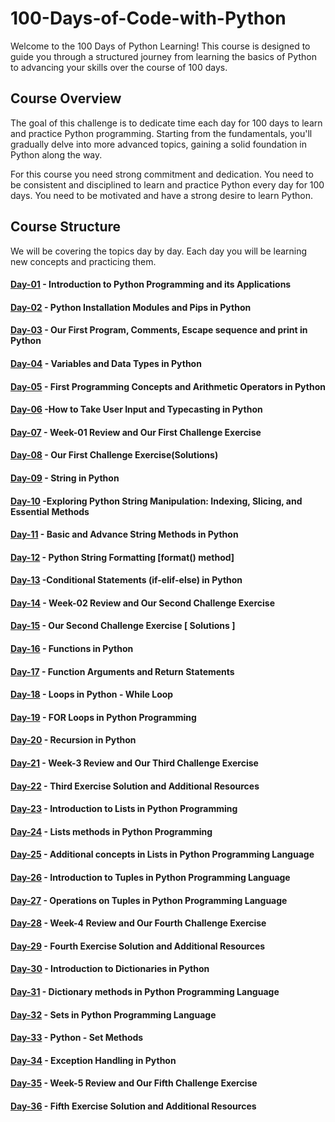 # 100-Days-of-Code-with-Python
Welcome to the 100 Days of Python Learning! This course is designed to guide you through a structured journey from learning the basics of Python to advancing your skills over the course of 100 days.

## Course Overview
The goal of this challenge is to dedicate time each day for 100 days to learn and practice Python programming. Starting from the fundamentals, you'll gradually delve into more advanced topics, gaining a solid foundation in Python along the way.

For this course you need strong commitment and dedication. You need to be consistent and disciplined to learn and practice Python every day for 100 days. You need to be motivated and have a strong desire to learn Python.

## Course Structure
We will be covering the topics day by day. Each day you will be learning new concepts and practicing them.

#### [Day-01](https://github.com/hamzaiftkhar/100-Days-of-Code-with-Python/tree/main/Day-01) - Introduction to Python Programming and its Applications

#### [Day-02](https://github.com/hamzaiftkhar/100-Days-of-Code-with-Python/tree/main/Day-02) - Python Installation Modules and Pips in Python

#### [Day-03](https://github.com/hamzaiftkhar/100-Days-of-Code-with-Python/tree/main/Day-03) - Our First Program, Comments, Escape sequence and print in Python

#### [Day-04](https://github.com/hamzaiftkhar/100-Days-of-Code-with-Python/tree/main/Day-04) - Variables and Data Types in Python

#### [Day-05](https://github.com/hamzaiftkhar/100-Days-of-Code-with-Python/tree/main/Day-05) - First Programming Concepts and Arithmetic Operators in Python

#### [Day-06](https://github.com/hamzaiftkhar/100-Days-of-Code-with-Python/tree/main/Day-06) -How to Take User Input and Typecasting in Python

#### [Day-07](https://github.com/hamzaiftkhar/100-Days-of-Code-with-Python/tree/main/Day-07) - Week-01 Review and Our First Challenge Exercise

#### [Day-08](https://github.com/hamzaiftkhar/100-Days-of-Code-with-Python/tree/main/Day-08) - Our First Challenge Exercise(Solutions)

#### [Day-09](https://github.com/hamzaiftkhar/100-Days-of-Code-with-Python/tree/main/Day-09) - String in Python

#### [Day-10](https://github.com/hamzaiftkhar/100-Days-of-Code-with-Python/tree/main/Day-10) -Exploring Python String Manipulation: Indexing, Slicing, and Essential Methods

#### [Day-11](https://github.com/hamzaiftkhar/100-Days-of-Code-with-Python/tree/main/Day-11) - Basic and Advance String Methods in Python

#### [Day-12](https://github.com/hamzaiftkhar/100-Days-of-Code-with-Python/tree/main/Day-12) - Python String Formatting [format() method]

#### [Day-13](https://github.com/hamzaiftkhar/100-Days-of-Code-with-Python/tree/main/Day-13) -Conditional Statements (if-elif-else) in Python

#### [Day-14](https://github.com/hamzaiftkhar/100-Days-of-Code-with-Python/tree/main/Day-14) - Week-02 Review and Our Second Challenge Exercise

#### [Day-15](https://github.com/hamzaiftkhar/100-Days-of-Code-with-Python/tree/main/Day-15) - Our Second Challenge Exercise [ Solutions ]

#### [Day-16](https://github.com/hamzaiftkhar/100-Days-of-Code-with-Python/tree/main/Day-16) - Functions in Python

#### [Day-17](https://github.com/hamzaiftkhar/100-Days-of-Code-with-Python/tree/main/Day-17) - Function Arguments and Return Statements

#### [Day-18](https://github.com/hamzaiftkhar/100-Days-of-Code-with-Python/tree/main/Day-18) - Loops in Python - While Loop

#### [Day-19](https://github.com/hamzaiftkhar/100-Days-of-Code-with-Python/tree/main/Day-19) - FOR Loops in Python Programming

#### [Day-20](https://github.com/hamzaiftkhar/100-Days-of-Code-with-Python/tree/main/Day-20) - Recursion in Python

#### [Day-21](https://github.com/hamzaiftkhar/100-Days-of-Code-with-Python/tree/main/Day-21) - Week-3 Review and Our Third Challenge Exercise

#### [Day-22](https://github.com/hamzaiftkhar/100-Days-of-Code-with-Python/tree/main/Day-22) - Third Exercise Solution and Additional Resources

#### [Day-23](https://github.com/hamzaiftkhar/100-Days-of-Code-with-Python/tree/main/Day-23) - Introduction to Lists in Python Programming

#### [Day-24](https://github.com/hamzaiftkhar/100-Days-of-Code-with-Python/tree/main/Day-24) - Lists methods in Python Programming

#### [Day-25](https://github.com/hamzaiftkhar/100-Days-of-Code-with-Python/tree/main/Day-25) - Additional concepts in Lists in Python Programming Language

#### [Day-26](https://github.com/hamzaiftkhar/100-Days-of-Code-with-Python/tree/main/Day-26) - Introduction to Tuples in Python Programming Language

#### [Day-27](https://github.com/hamzaiftkhar/100-Days-of-Code-with-Python/tree/main/Day-27) - Operations on Tuples in Python Programming Language

#### [Day-28](https://github.com/hamzaiftkhar/100-Days-of-Code-with-Python/tree/main/Day-28) - Week-4 Review and Our Fourth Challenge Exercise

#### [Day-29](https://github.com/hamzaiftkhar/100-Days-of-Code-with-Python/tree/main/Day-29) - Fourth Exercise Solution and Additional Resources

#### [Day-30](https://github.com/hamzaiftkhar/100-Days-of-Code-with-Python/tree/main/Day-30) - Introduction to Dictionaries in Python

#### [Day-31](https://github.com/hamzaiftkhar/100-Days-of-Code-with-Python/tree/main/Day-31) - Dictionary methods in Python Programming Language

#### [Day-32](https://github.com/hamzaiftkhar/100-Days-of-Code-with-Python/tree/main/Day-32) - Sets in Python Programming Language

#### [Day-33](https://github.com/hamzaiftkhar/100-Days-of-Code-with-Python/tree/main/Day-33) - Python - Set Methods

#### [Day-34](https://github.com/hamzaiftkhar/100-Days-of-Code-with-Python/tree/main/Day-34) - Exception Handling in Python

#### [Day-35](https://github.com/hamzaiftkhar/100-Days-of-Code-with-Python/tree/main/Day-35) - Week-5 Review and Our Fifth Challenge Exercise

#### [Day-36](https://github.com/hamzaiftkhar/100-Days-of-Code-with-Python/tree/main/Day-36) - Fifth Exercise Solution and Additional Resources